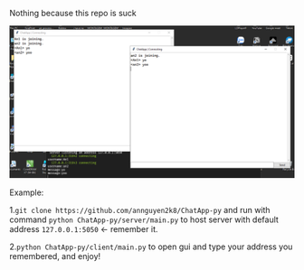 Nothing because this repo is suck  

![review image](https://github.com/annguyen2k8/ChatApp-py/blob/master/Capture.PNG?raw=true)

Example:  
  
  1.``git clone https://github.com/annguyen2k8/ChatApp-py`` and run with command ``python ChatApp-py/server/main.py`` to host server with default address ``127.0.0.1:5050`` <- remember it.  
  
  2.``python ChatApp-py/client/main.py`` to open gui and type your address you remembered, and enjoy!  
